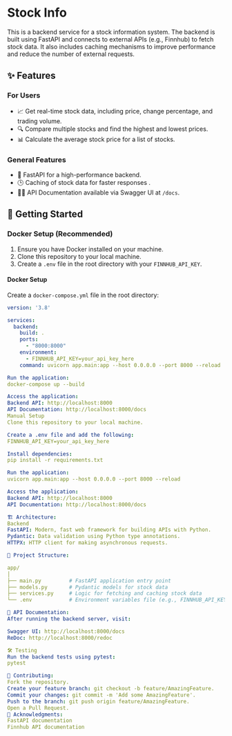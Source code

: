 # Stock Info 

This is a backend service for a stock information system. The backend is built using FastAPI and connects to external APIs (e.g., Finnhub) to fetch stock data. It also includes caching mechanisms to improve performance and reduce the number of external requests.

## ✨ Features

### For Users
- 📈 Get real-time stock data, including price, change percentage, and trading volume.
- 🔍 Compare multiple stocks and find the highest and lowest prices.
- 📊 Calculate the average stock price for a list of stocks.

### General Features
- 🚀 FastAPI for a high-performance backend.
- 🕒 Caching of stock data for faster responses .
- 🧑‍💻 API Documentation available via Swagger UI at `/docs`.

## 🚀 Getting Started

### Docker Setup (Recommended)

1. Ensure you have Docker installed on your machine.
2. Clone this repository to your local machine.
3. Create a `.env` file in the root directory with your `FINNHUB_API_KEY`.

#### Docker Setup

Create a `docker-compose.yml` file in the root directory:

```yaml
version: '3.8'

services:
  backend:
    build: .
    ports:
      - "8000:8000"
    environment:
      - FINNHUB_API_KEY=your_api_key_here
    command: uvicorn app.main:app --host 0.0.0.0 --port 8000 --reload

Run the application:
docker-compose up --build

Access the application:
Backend API: http://localhost:8000
API Documentation: http://localhost:8000/docs
Manual Setup
Clone this repository to your local machine.

Create a .env file and add the following:
FINNHUB_API_KEY=your_api_key_here

Install dependencies:
pip install -r requirements.txt

Run the application:
uvicorn app.main:app --host 0.0.0.0 --port 8000 --reload

Access the application:
Backend API: http://localhost:8000
API Documentation: http://localhost:8000/docs

🏗️ Architecture:
Backend
FastAPI: Modern, fast web framework for building APIs with Python.
Pydantic: Data validation using Python type annotations.
HTTPX: HTTP client for making asynchronous requests.

📁 Project Structure:

app/
│
├── main.py         # FastAPI application entry point
├── models.py       # Pydantic models for stock data
├── services.py     # Logic for fetching and caching stock data
└── .env            # Environment variables file (e.g., FINNHUB_API_KEY)

📝 API Documentation:
After running the backend server, visit:

Swagger UI: http://localhost:8000/docs
ReDoc: http://localhost:8000/redoc

🛠️ Testing
Run the backend tests using pytest:
pytest

🌟 Contributing:
Fork the repository.
Create your feature branch: git checkout -b feature/AmazingFeature.
Commit your changes: git commit -m 'Add some AmazingFeature'.
Push to the branch: git push origin feature/AmazingFeature.
Open a Pull Request.
👏 Acknowledgments:
FastAPI documentation
Finnhub API documentation
